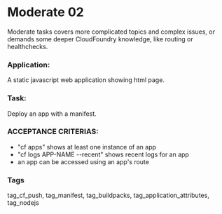 # Moderate 02
Moderate tasks covers more complicated topics and complex issues,
or demands some deeper  CloudFoundry  knowledge, like routing or
healthchecks. 

### Application:
A static javascript web application showing html page. 

### Task:
Deploy an app with a manifest.

### ACCEPTANCE CRITERIAS:
- "cf apps" shows at least one instance of an app
- "cf logs APP-NAME --recent" shows recent logs for an app
- an app can be accessed using an app's route

### Tags
tag_cf_push, tag_manifest, tag_buildpacks, tag_application_attributes, tag_nodejs
